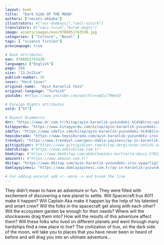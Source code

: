 ```yaml
---
layout: book
title:  "Dark Side OF THE MOON"
authors: ["necati-akbaba"]
illustrators: #["nur-dombayci","umit-ozturk"]
translators: #["naci-turan","burak-dogru"]
image: assets/images/ean/9786051743530.jpg
categories: [ "Culture", "Novel" ]
tags: [ "science fiction"]
previewpage: true

# Book attributes
ean: 9786051743530
languages: ["English"]
page: 208
size: "13,5x21cm"
publish-number: 35
cover: "Hard Cover"
original-name:  "Ayın Karanlık Yüzü"
original-language: "Turkish"
youtube: #https://www.youtube.com/watch?v=nmZulTMmh1U

# Foreign Rights attributes
sold: ["SY"]

# Buyout Ecommerce
dnr: "https://www.dr.com.tr/kitap/ayin-karanlik-yuzundeki-%C4%B1rus-uygarligi/cocuk-ve-genclik/genclik-10-yas/roman-oyku/urunno=0001697011001"
kitapyurdu: "https://www.kitapyurdu.com/kitap/ayin-karanlik-yuzundeki-irus-uygarligi/421614.html&filter_name=Ay%27%C4%B1n+Karanl%C4%B1k+Y%C3%BCz%C3%BCndeki+%C4%B0rus+Uygarl%C4%B1%C4%9F%C4%B1"
idefix: "https://www.idefix.com/kitap/ayin-karanlik-yuzundeki-%C4%B1rus-uygarligi/cocuk-ve-genclik/genclik-10-yas/roman-oyku/urunno=0001697011001"
hepsiburada: "https://www.hepsiburada.com/ayin-karanlik-yuzundeki-irus-uygarligi-cilti-p-HBV000004ZZFT"
trendyol: "https://www.trendyol.com/genc-damla-yayinevi/ay-in-karanlik-yuzundeki-irus-uygarligi-necati-akbaba-necati-akbaba-p-3261853"
gittigidiyor: #"https://www.gittigidiyor.com/kitap-dergi/ezan-sehidi-adnan-menderes_pdp_732728793"
odatvkitap: #"https://www.odatvkitap.com.tr"
bkmkitap: #"https://www.bkmkitap.com/abdulhamidin-kurtlarla-dansi-578226"
amazontr: #"https://www.amazon.com.tr"
dkitap: "https://www.dkitap.com/ayin-karanlik-yuzundeki-irus-uygarligi"
damlayayinevi: "https://www.damlayayinevi.com.tr/ay-in-karanlik-yuzundeki-irus-uygarligi"

# For adding excerpt add <!--more--> and break the line
---
```

They didn’t mean to have an adventure or fun. They were filled
with excitement of discovering a new planet to settle.
Will Spacecraft Irus 8011 make it happen?
Will Captain Aka make it happen by the help of his talented and
smart crew?
Will the folks in the spacecraft get along with each other?
Will the ecosystem garden be enough for their needs?
Where will the shockwaves drag them into?
How will the results of this adventure affect them?
Will these folks who lived on different planets and went through
many hardships find a new place to live?
The civilization of Irus, on the dark side of the moon, will take you
to places that you have never been or heard of before and will
drag you into an ultimate adventure...
<!--more--> 

